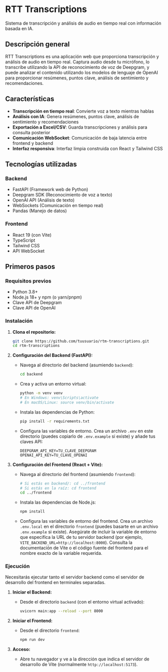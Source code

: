# RTT Transcriptions

Sistema de transcripción y análisis de audio en tiempo real con información basada en IA.

## Descripción general

RTT Transcriptions es una aplicación web que proporciona transcripción y análisis de audio en tiempo real. Captura audio desde tu micrófono, lo transcribe utilizando la API de reconocimiento de voz de Deepgram, y puede analizar el contenido utilizando los modelos de lenguaje de OpenAI para proporcionar resúmenes, puntos clave, análisis de sentimiento y recomendaciones.

## Características

- **Transcripción en tiempo real**: Convierte voz a texto mientras hablas
- **Análisis con IA**: Genera resúmenes, puntos clave, análisis de sentimiento y recomendaciones
- **Exportación a Excel/CSV**: Guarda transcripciones y análisis para consulta posterior
- **Comunicación WebSocket**: Comunicación de baja latencia entre frontend y backend
- **Interfaz responsiva**: Interfaz limpia construida con React y Tailwind CSS

## Tecnologías utilizadas

### Backend
- FastAPI (Framework web de Python)
- Deepgram SDK (Reconocimiento de voz a texto)
- OpenAI API (Análisis de texto)
- WebSockets (Comunicación en tiempo real)
- Pandas (Manejo de datos)

### Frontend
- React 19 (con Vite)
- TypeScript
- Tailwind CSS
- API WebSocket

## Primeros pasos

### Requisitos previos

- Python 3.8+
- Node.js 18+ y npm (o yarn/pnpm)
- Clave API de Deepgram
- Clave API de OpenAI

### Instalación

1.  **Clona el repositorio:**
    ```bash
    git clone https://github.com/tuusuario/rtm-transcriptions.git
    cd rtm-transcriptions
    ```

2.  **Configuración del Backend (FastAPI):**
    *   Navega al directorio del backend (asumiendo `backend`):
        ```bash
        cd backend
        ```
    *   Crea y activa un entorno virtual:
        ```bash
        python -m venv venv
        # En Windows: venv\Scripts\activate
        # En macOS/Linux: source venv/bin/activate
        ```
    *   Instala las dependencias de Python:
        ```bash
        pip install -r requirements.txt
        ```
    *   Configura las variables de entorno. Crea un archivo `.env` en este directorio (puedes copiarlo de `.env.example` si existe) y añade tus claves API:
        ```env
        DEEPGRAM_API_KEY=TU_CLAVE_DEEPGRAM
        OPENAI_API_KEY=TU_CLAVE_OPENAI
        ```

3.  **Configuración del Frontend (React + Vite):**
    *   Navega al directorio del frontend (asumiendo `frontend`):
        ```bash
        # Si estás en backend/: cd ../frontend
        # Si estás en la raíz: cd frontend
        cd ../frontend
        ```
    *   Instala las dependencias de Node.js:
        ```bash
        npm install
        ```
    *   Configura las variables de entorno del frontend. Crea un archivo `.env.local` en el directorio `frontend` (puedes basarte en un archivo `.env.example` si existe). Asegúrate de incluir la variable de entorno que especifica la URL de tu servidor backend (por ejemplo, `VITE_BACKEND_URL=http://localhost:8000`). Consulta la documentación de Vite o el código fuente del frontend para el nombre exacto de la variable requerida.

### Ejecución

Necesitarás ejecutar tanto el servidor backend como el servidor de desarrollo del frontend en terminales separadas.

1.  **Iniciar el Backend:**
    *   Desde el directorio `backend` (con el entorno virtual activado):
        ```bash
        uvicorn main:app --reload --port 8000
        ```

2.  **Iniciar el Frontend:**
    *   Desde el directorio `frontend`:
        ```bash
        npm run dev
        ```

3.  **Acceso:**
    *   Abre tu navegador y ve a la dirección que indica el servidor de desarrollo de Vite (normalmente `http://localhost:5173`).
